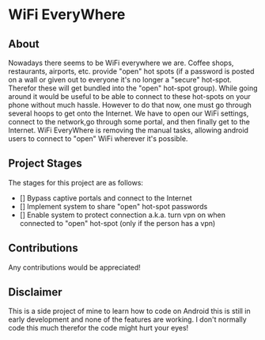 # WiFi EveryWhere

## About

Nowadays there seems to be WiFi everywhere we are. Coffee shops, restaurants, airports, etc. provide "open" hot spots (if a password is posted on a wall or given out to everyone it's no longer a "secure" hot-spot. Therefor these will get bundled into the "open" hot-spot group). While going around it would be useful to be able to connect to these hot-spots on your phone without much hassle. However to do that now, one must go through several hoops to get onto the Internet. We have to open our WiFi settings, connect to the network,go through some portal, and then finally get to the Internet.  WiFi EveryWhere is removing the manual tasks, allowing android users to connect to "open" WiFi wherever it's possible.

## Project Stages

The stages for this project are as follows:

- [] Bypass captive portals and connect to the Internet
- [] Implement system to share "open" hot-spot passwords
- [] Enable system to protect connection a.k.a. turn vpn on when connected to "open" hot-spot (only if the person has a vpn)

## Contributions

Any contributions would be appreciated!  

## Disclaimer

This is a side project of mine to learn how to code on Android this is still in early development and none of the features are working. I don't normally code this much therefor the code might hurt your eyes!  
